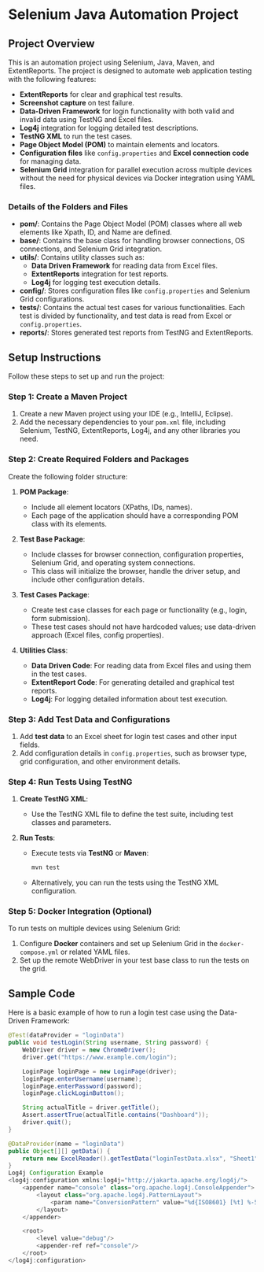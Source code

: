 # Selenium Java Automation Project

## Project Overview
This is an automation project using Selenium, Java, Maven, and ExtentReports. The project is designed to automate web application testing with the following features:
- **ExtentReports** for clear and graphical test results.
- **Screenshot capture** on test failure.
- **Data-Driven Framework** for login functionality with both valid and invalid data using TestNG and Excel files.
- **Log4j** integration for logging detailed test descriptions.
- **TestNG XML** to run the test cases.
- **Page Object Model (POM)** to maintain elements and locators.
- **Configuration files** like `config.properties` and **Excel connection code** for managing data.
- **Selenium Grid** integration for parallel execution across multiple devices without the need for physical devices via Docker integration using YAML files.


### **Details of the Folders and Files**
- **pom/**: Contains the Page Object Model (POM) classes where all web elements like Xpath, ID, and Name are defined.
- **base/**: Contains the base class for handling browser connections, OS connections, and Selenium Grid integration.
- **utils/**: Contains utility classes such as:
  - **Data Driven Framework** for reading data from Excel files.
  - **ExtentReports** integration for test reports.
  - **Log4j** for logging test execution details.
- **config/**: Stores configuration files like `config.properties` and Selenium Grid configurations.
- **tests/**: Contains the actual test cases for various functionalities. Each test is divided by functionality, and test data is read from Excel or `config.properties`.
- **reports/**: Stores generated test reports from TestNG and ExtentReports.

## Setup Instructions
Follow these steps to set up and run the project:

### Step 1: Create a Maven Project
1. Create a new Maven project using your IDE (e.g., IntelliJ, Eclipse).
2. Add the necessary dependencies to your `pom.xml` file, including Selenium, TestNG, ExtentReports, Log4j, and any other libraries you need.

### Step 2: Create Required Folders and Packages
Create the following folder structure:

1. **POM Package**:
   - Include all element locators (XPaths, IDs, names).
   - Each page of the application should have a corresponding POM class with its elements.

2. **Test Base Package**:
   - Include classes for browser connection, configuration properties, Selenium Grid, and operating system connections.
   - This class will initialize the browser, handle the driver setup, and include other configuration details.

3. **Test Cases Package**:
   - Create test case classes for each page or functionality (e.g., login, form submission).
   - These test cases should not have hardcoded values; use data-driven approach (Excel files, config properties).

4. **Utilities Class**:
   - **Data Driven Code**: For reading data from Excel files and using them in the test cases.
   - **ExtentReport Code**: For generating detailed and graphical test reports.
   - **Log4j**: For logging detailed information about test execution.

### Step 3: Add Test Data and Configurations
1. Add **test data** to an Excel sheet for login test cases and other input fields.
2. Add configuration details in `config.properties`, such as browser type, grid configuration, and other environment details.

### Step 4: Run Tests Using TestNG
1. **Create TestNG XML**:
   - Use the TestNG XML file to define the test suite, including test classes and parameters.

2. **Run Tests**:
   - Execute tests via **TestNG** or **Maven**:
     ```bash
     mvn test
     ```
   - Alternatively, you can run the tests using the TestNG XML configuration.

### Step 5: Docker Integration (Optional)
To run tests on multiple devices using Selenium Grid:
1. Configure **Docker** containers and set up Selenium Grid in the `docker-compose.yml` or related YAML files.
2. Set up the remote WebDriver in your test base class to run the tests on the grid.

## Sample Code
Here is a basic example of how to run a login test case using the Data-Driven Framework:

```java
@Test(dataProvider = "loginData")
public void testLogin(String username, String password) {
    WebDriver driver = new ChromeDriver();
    driver.get("https://www.example.com/login");

    LoginPage loginPage = new LoginPage(driver);
    loginPage.enterUsername(username);
    loginPage.enterPassword(password);
    loginPage.clickLoginButton();

    String actualTitle = driver.getTitle();
    Assert.assertTrue(actualTitle.contains("Dashboard"));
    driver.quit();
}

@DataProvider(name = "loginData")
public Object[][] getData() {
    return new ExcelReader().getTestData("loginTestData.xlsx", "Sheet1");
}
Log4j Configuration Example
<log4j:configuration xmlns:log4j="http://jakarta.apache.org/log4j/">
    <appender name="console" class="org.apache.log4j.ConsoleAppender">
        <layout class="org.apache.log4j.PatternLayout">
            <param name="ConversionPattern" value="%d{ISO8601} [%t] %-5p %c - %m%n"/>
        </layout>
    </appender>

    <root>
        <level value="debug"/>
        <appender-ref ref="console"/>
    </root>
</log4j:configuration>






